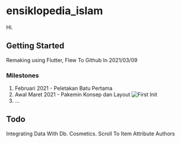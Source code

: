 # ensiklopedia_islam

Hi.

## Getting Started

Remaking using Flutter, Flew To Github In 2021/03/09

### Milestones

1. Februari 2021 - Peletakan Batu Pertama
2. Awal Maret 2021 - Pakemin Konsep dan Layout
![First Init](https://github.com/shohiebsense/IslamicEncyclopedia/blob/master/IE_2021_03_10.gif)
3. ...

## Todo

Integrating Data With Db.
Cosmetics.
Scroll To Item
Attribute Authors